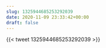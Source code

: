 ```yaml
---
slug: 1325944685253292039
date: 2020-11-09 23:33:42+00:00
draft: false
---
```


{{< tweet 1325944685253292039 >}}
